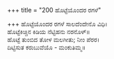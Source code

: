 +++
title = "200 ಹೊಟ್ಟೆಯೊಂದರ ರಗಳೆ"

+++
ಹೊಟ್ಟೆಯೊಂದರ ರಗಳೆ ಸಾಲದೆಂದೇನೊ ವಿಧಿ।  
ಹೊಟ್ಟೆಕಿಚ್ಚಿನ ಕಿಡಿಯ ನೆಟ್ಟಿಹನು ನರನೊಳ್॥  
ಹೊಟ್ಟೆ ತುಂಬಿದ ತೋಳ ಮಲಗೀತು; ನೀಂ ಪೆರರ।  
ದಿಟ್ಟಿಸುತ ಕರುಬುವೆಯೊ - ಮಂಕುತಿಮ್ಮ॥  
